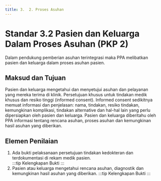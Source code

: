 ```yaml
---
title: 3.  2. Proses Asuhan
---
```

# Standar 3.2 Pasien dan Keluarga Dalam Proses Asuhan (PKP 2) 
Dalam pendukung pemberian asuhan terintegrasi maka PPA melibatkan pasien dan keluarga dalam proses asuhan pasien. 
## Maksud dan Tujuan 
Pasien dan keluarga mengetahui dan menyetujui asuhan dan pelayanan yang mereka terima di klinik. Persetujuan khusus untuk tindakan medik khusus dan resiko tinggi (informed consent). Informed consent sedikitnya memuat informasi dan penjelasan: nama, tindakan, resiko tindakan, kemungkinan komplikasi, tindakan alternative dan hal-hal lain yang perlu dipersiapkan oleh pasien dan keluarga. 
Pasien dan keluarga diberitahu oleh PPA informasi tentang rencana asuhan, proses asuhan dan kemungkinan hasil asuhan yang diberikan. 
 
 
## Elemen Penilaian 
1. Ada bukti pelaksanaan persetujuan tindakan kedokteran dan terdokumentasi di rekam medik pasien.  
   :::tip Kelengkapan Bukti
   ::: 
2. Pasien atau keluarga mengetahui rencana asuhan, diagnostik dan kemungkinan hasil asuhan yang diberikan. 
   :::tip Kelengkapan Bukti
   ::: 
